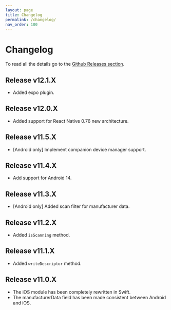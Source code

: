 ```yaml
---
layout: page
title: Changelog
permalink: /changelog/
nav_order: 100
---
```


# Changelog

To read all the details go to the [Github Releases section](https://github.com/innoveit/react-native-ble-manager/releases).

## Release v12.1.X

- Added expo plugin.


## Release v12.0.X

- Added support for React Native 0.76 new architecture.

## Release v11.5.X

- [Android only] Implement companion device manager support.

## Release v11.4.X

- Add support for Android 14.

## Release v11.3.X

- [Android only] Added scan filter for manufacturer data.

## Release v11.2.X

- Added `isScanning` method.

## Release v11.1.X

- Added `writeDescriptor` method.

## Release v11.0.X

- The iOS module has been completely rewritten in Swift.
- The manufacturerData field has been made consistent between Android and iOS.
